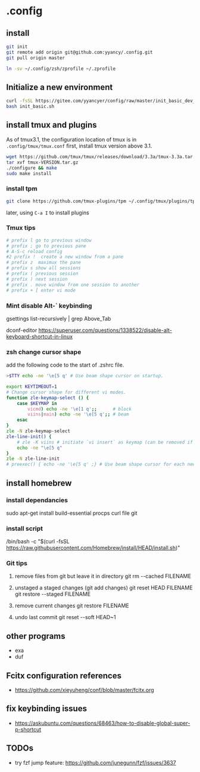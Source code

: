 # .config

## install
```bash
git init
git remote add origin git@github.com:yyancy/.config.git
git pull origin master

ln -sv ~/.config/zsh/zprofile ~/.zprofile
```

## Initialize a new environment

```bash
curl -fsSL https://gitee.com/yyancyer/config/raw/master/init_basic_dev_env.sh -o init_basic.sh
bash init_basic.sh
```

## install tmux and plugins

As of tmux3.1, the configuration location of tmux is in `.config/tmux/tmux.conf`
first, install tmux version above 3.1.

```bash
wget https://github.com/tmux/tmux/releases/download/3.3a/tmux-3.3a.tar.gz
tar xvf tmux-VERSION.tar.gz
./configure && make
sudo make install

```

### install tpm

```bash
git clone https://github.com/tmux-plugins/tpm ~/.config/tmux/plugins/tpm
```

later, using `C-a I` to install plugins

### Tmux tips

```bash
# prefix l go to previous window
# prefix ; go to previous pane
# A-S-c reload config
#2 prefix !  create a new window from a pane
# prefix z  maximux the pane
# prefix s show all sessions
# prefix ( previous session
# prefix ) next session
# prefix . move window from one session to another
# prefix + [ enter vi mode
```

### Mint disable Alt-` keybinding
gsettings list-recursively | grep Above_Tab

dconf-editor
https://superuser.com/questions/1338522/disable-alt-keyboard-shortcut-in-linux


### zsh change cursor shape

add the following code to the start of .zshrc file.
```zsh
>$TTY echo -ne '\e[5 q' # Use beam shape cursor on startup.

export KEYTIMEOUT=1
# Change cursor shape for different vi modes.
function zle-keymap-select () {
    case $KEYMAP in
        vicmd) echo -ne '\e[1 q';;      # block
        viins|main) echo -ne '\e[5 q';; # beam
    esac
}
zle -N zle-keymap-select
zle-line-init() {
    # zle -K viins # initiate `vi insert` as keymap (can be removed if `bindkey -V` has been set elsewhere)
    echo -ne "\e[5 q"
}
zle -N zle-line-init
# preexec() { echo -ne '\e[5 q' ;} # Use beam shape cursor for each new prompt.
```


## install homebrew

### install dependancies

sudo apt-get install build-essential procps curl file git

### install script

/bin/bash -c "$(curl -fsSL https://raw.githubusercontent.com/Homebrew/install/HEAD/install.sh)"

### Git tips

1. remove files from git but leave it in directory
   git rm --cached FILENAME

2. unstaged a staged changes (git add changes)
   git reset HEAD FILENAME
   git restore --staged FILENAME
3. remove current changes
   git restore FILENAME

4. undo last commit
   git reset --soft HEAD~1

## other programs

- exa
- duf


## Fcitx configuration references
- https://github.com/xieyuheng/conf/blob/master/fcitx.org 

## fix keybinding issues 
- https://askubuntu.com/questions/68463/how-to-disable-global-super-p-shortcut


## TODOs
- try fzf jump feature: https://github.com/junegunn/fzf/issues/3637
